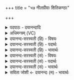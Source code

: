 +++
title = "५७ नीलग्रीवाः शितिकण्ठाः"

+++
<details><summary>पदपाठः - दयानन्दादि</summary>

नील॑ग्रीवा॒ इति॒ नील॑ऽग्रीवाः। शि॒ति॒कण्ठा॒ इति॑ शिति॒ऽकण्ठाः॑। श॒र्वाः। अ॒धः। क्षमाचरा इति॑ क्षमाऽच॒राः। तेषा॑म्। स॒ह॒स्र॒यो॒ज॒न इति॑ सहस्रऽयोज॒ने। अव॑। धन्वा॑नि। त॒न्म॒सि॒। ५७।
</details>

<details><summary>अधिमन्त्रम् (VC)</summary>

- रुद्रा देवताः
- परमेष्ठी प्रजापतिर्वा देवा ऋषयः
- निचृदार्ष्यनुष्टुप्
- गान्धारः
</details>

<details><summary>दयानन्द-सरस्वती (हि) - विषयः</summary>

फिर उसी विषय को अगले मन्त्र में कहा है ॥
</details>

<details><summary>दयानन्द-सरस्वती (हि) - पदार्थः</summary>

पदार्थान्वयभाषाः -  हे मनुष्यो ! जो (नीलग्रीवाः) नीली ग्रीवावाले तथा (शितिकण्ठाः) श्वेत कण्ठवाले (शर्वाः) हिंसक जीव और (अधः) नीचे को वा (क्षमाचराः) पृथिवी में चलनेवाले जीव हैं (तेषाम्) उन के (सहस्रयोजने) हजार योजन के देश में दूर करने के लिये (धन्वानि) धनुषों को हम लोग (अव, तन्मसि) विस्तृत करते हैं ॥५७ ॥
</details>

<details><summary>दयानन्द-सरस्वती (हि) - भावार्थः</summary>

भावार्थभाषाः -  इस मन्त्र में वाचकलुप्तोपमालङ्कार है। मनुष्यों को चाहिये कि जो वायु भूमि से आकाश और आकाश से भूमि को जाते-आते हैं। उनमें जो अग्नि और पृथिवी आदि के अवयव रहते हैं, उन को जान और उपयोग में लाके कार्य सिद्ध करें ॥५७ ॥
</details>

<details><summary>दयानन्द-सरस्वती (सं) - विषयः</summary>

पुनस्तमेव विषयमाह ॥
</details>

<details><summary>दयानन्द-सरस्वती (सं) - पदार्थः</summary>

पदार्थान्वयभाषाः -  हे मनुष्याः ! ये नीलग्रीवाः शितिकण्ठाः शर्वा अधः क्षमाचराः सन्ति, तेषां सहस्रयोजने दूरीकरणाय धन्वानि वयमवतन्मसि ॥५७ ॥
</details>

<details><summary>दयानन्द-सरस्वती (सं) - भावार्थः</summary>

भावार्थभाषाः -  अत्र वाचकलुप्तोपमालङ्कारः। मनुष्यैर्ये वायवो भूमेरन्तरिक्षमन्तरिक्षाद् भूमिं च गच्छन्त्यागच्छन्ति तत्र ये तेजोभूम्यादितत्त्वानामवयवाश्चरन्ति, तान् विज्ञायोपयुज्य कार्य्यं साध्यम् ॥५७ ॥
</details>

<details><summary>सविता जोशी ← दयानन्दः (म) - भावार्थः</summary>

भावार्थभाषाः -  या मंत्रात वाचकलुप्तोपमालंकार आहे. जो वायू भूमीकडून आकाशाकडे जातो व आकाशातून भूमीकडे येतो त्यात अग्नी व पृथ्वी इत्यादींचे अणू असतात. त्यांचे ज्ञान प्राप्त करून माणसांनी कार्य सिद्ध करावे.
</details>
